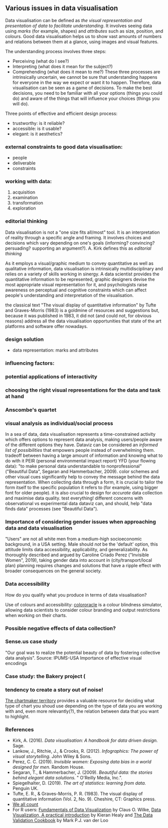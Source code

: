 ## Various issues in data visualisation

Data visualisation can be defined as _the visual representation and presentation of data to facilitate understanding_.
It involves seeing data using _marks_ (for example, shapes) and _attributes_ such as size, position, and colours.
Good data visualisation helps us to show vast amounts of numbers and relations between them at a glance, using images and visual features.
 
The understanding process involves three steps:
- Perceiving (what do I see?)
- Interpreting (what does it mean for the subject?)
- Comprehending (what does it mean to me?)
These three processes are intrinsically uncertain, we cannot be sure that understanding happens for everyone in the way we expect or want it to happen. Therefore, data visualisation can be seen as a game of decisions. To make the best decisions, you need to be familiar with all your options (things you could do) and aware of the things that will influence your choices (things you will do).

<!--this part is taken from A. Kirk slides from the dataviz course-->

Three points of effective and efficient design process:
- trustworthy: is it reliable?
- accessible: is it usable?
- elegant: is it aesthetics?
 
### external constraints to good data visualisation:
* people
* deliverable
* constraints

### working with data: 
1. acquisition
2. examination
3. transformation
4. exploration

<!--this part is taken from A. Kirk slides from the dataviz course ENDS-->

### editorial thinking

Data visualisation is not a "one size fits all/most" tool. 
It is an interpretation of reality through a specific angle and framing.
It involves choices and decisions which vary depending on one's goals (informing? convincing? persuading? supporting an argument?). A. Kirk defines this as _editorial thinking_
<!--this part is taken from A. Kirk slides from the dataviz course ENDS-->

As it employs a visual/graphic medium to convey quantitative as well as qualitative information, data visualisation is intrinsically multidisciplinary and relies on a variety of skills working in sinergy. 
A data scientist provides the quantitative information to be represented, graphic designers devise the most appropriate visual representation for it, and psychologists raise awareness on perceptual and cognitive constraints which can affect people's understanding and interpretation of the visualisation.
 
the classical text "The visual display of quantitative information" by Tufte and Graves-Morris (1983) is a goldmine of resources and suggestions but, because it was published in 1983, it did not (and could not, for obvious reasons) address all the data visualisation opportunities that state of the art platforms and software offer nowadays. 

### design solution

* data representation: marks and attributes
### influencing factors:

### potential applications of interactivity

<!--### Storytelling
Data visualisation and infographics are essential tools for _storytelling_-->

### choosing the right visual representations for the data and task at hand
### Anscombe's quartet
### visual analysis as individual/social process

In a sea of data, data visualisation represents a time-constrained activity which offers options to represent data analysis, making users/people aware of the different options they have. Dataviz can be considered an *informed list of possibilities* that empowers people instead of overwhelming them.
tradeoff between having a large amount of information and knowing what to do with it 
PEIR (personal environmental impact report)
YFD (your flowing data): "to make personal data understandable to nonprofessional" ("Beautiful Data", Segaran and Hammerbacher, 2009).
color schemes and other visual cues significantly help to convey the message behind the data representation.
When collecting data through a form, it is crucial to tailor the form itself to the specific population it refers to (for example, using bigger font for older people).
it is also crucial to design for _accurate_ data collection and maximise data quality. 
test everything!
different concerns with observational vs experimental data
dataviz can, and should, help "data finds data" processes (see "Beautiful Data"). 

### Importance of considering gender issues when approaching data and data visualisation
"Users" are not all white men from a medium-high socioeconomic background, in a USA setting. 
Male should *not* be the 'default' option, this attitude limits data accessibility, applicability, and generalizability. 
As thoroughly described and argued by Caroline Criado Perez ("Invisible Women", 2019), taking gender data into account in (city/transport/local plan) planning requires changes and solutions that have a ripple effect with broader consequences on the general society.

### Data accessibility

How do you qualify what you produce in terms of data visualisation?
<!--need to check what you wrote in the notes-->
Use of colours and accessibility: [colororacle](www.colororacle.org) is a colour blindness simulator, allowing data scientists to consider colour branding and output restrictions when working on their charts.

### Possible negative effects of data collection?
### Sense.us case study <!--does anyone know more about them?-->
"Our goal was to realize the potential beauty of data by fostering collective data analysis".
Source: IPUMS-USA
Importance of effective visual encodings
### Case study: the Bakery project (

### tendency to create a story out of noise!

[The chartmaker territory](https://chartmaker.visualisingdata.com/) provides a valuable resource for deciding what type of chart you shoud use depending on the type of data you are working with and, even more relevantly(?), the relation between data that you want to highlight.


<!--## UK data service!-->

### References
- Kirk, A. (2016). _Data visualisation: A handbook for data driven design._ Sage.
- Lankow, J., Ritchie, J., & Crooks, R. (2012). _Infographics: The power of visual storytelling._ John Wiley & Sons.
- Perez, C. C. (2019). _Invisible women: Exposing data bias in a world designed for men._ Random House.
- Segaran, T., & Hammerbacher, J. (2009). _Beautiful data: the stories behind elegant data solutions._ " O'Reilly Media, Inc.".
- Spiegelhalter, D. (2019). _The art of statistics: learning from data._ Penguin UK.
- Tufte, E. R., & Graves-Morris, P. R. (1983). The visual display of quantitative information (Vol. 2, No. 9). Cheshire, CT: Graphics press.
- [We all count](https://weallcount.com/the-data-process/)
- For R users: [Fundamentals of Data Visualization](https://clauswilke.com/dataviz/) by Claus O. Wilke, [Data Visualization, A practical introduction](https://socviz.co/) by Kieran Healy and [The Data Validation Cookbook](https://data-cleaning.github.io/validate/) by Mark P.J. van der Loo
